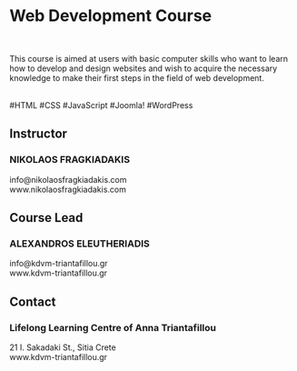 <h1>Web Development Course</h1>
<br />
<p>This course is aimed at users with basic computer skills who want to learn how to develop and design websites and wish to acquire the necessary knowledge to make their first steps in the field of web development.<br />
<br />
<p>#HTML #CSS #JavaScript #Joomla! #WordPress</p>
<h2>Instructor</h2>
<h3>NIKOLAOS FRAGKIADAKIS</h3>
<p>info@nikolaosfragkiadakis.com<br />
www.nikolaosfragkiadakis.com</p>
<h2>Course Lead</h2>
<h3>ALEXANDROS ELEUTHERIADIS</h3>
<p>info@kdvm-triantafillou.gr<br />
www.kdvm-triantafillou.gr</p>
<h2>Contact</h2>
<h3>Lifelong Learning Centre of Anna Triantafillou</h3>
<p>21 I. Sakadaki St., Sitia Crete<br />
www.kdvm-triantafillou.gr</p>
